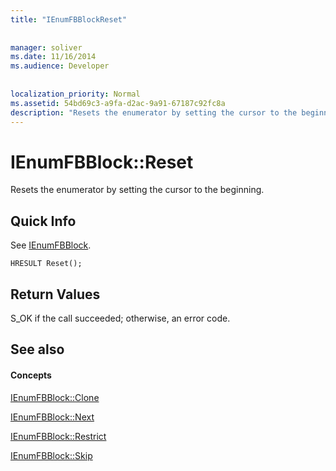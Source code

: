 ```yaml
---
title: "IEnumFBBlockReset"
 
 
manager: soliver
ms.date: 11/16/2014
ms.audience: Developer
 
 
localization_priority: Normal
ms.assetid: 54bd69c3-a9fa-d2ac-9a91-67187c92fc8a
description: "Resets the enumerator by setting the cursor to the beginning."
---
```


# IEnumFBBlock::Reset

Resets the enumerator by setting the cursor to the beginning.
  
## Quick Info

See [IEnumFBBlock](ienumfbblock.md).
  
```
HRESULT Reset();
```

## Return Values

S_OK if the call succeeded; otherwise, an error code.
  
## See also

#### Concepts

[IEnumFBBlock::Clone](ienumfbblock-clone.md)
  
[IEnumFBBlock::Next](ienumfbblock-next.md)
  
[IEnumFBBlock::Restrict](ienumfbblock-restrict.md)
  
[IEnumFBBlock::Skip](ienumfbblock-skip.md)

